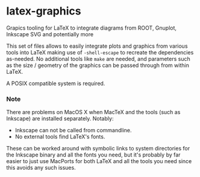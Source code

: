 # latex-graphics
Grapics tooling for LaTeX to integrate diagrams from ROOT, Gnuplot, Inkscape SVG and potentially more

This set of files allows to easily integrate plots and graphics from various tools into LaTeX making use of `-shell-escape` 
to recreate the dependencies as-needed. 
No additional tools like `make` are needed, and parameters such as the size / geometry of the graphics can be passed through from within LaTeX. 

A POSIX compatible system is required. 

### Note
There are problems on MacOS X when MacTeX and the tools (such as Inkscape) are installed separately. Notably:

- Inkscape can not be called from commandline.
- No external tools find LaTeX's fonts.

These can be worked around with symbolic links to system directories for the Inkscape binary and all the fonts you need, but it's probably by far easier to just use MacPorts for both LaTeX and all the tools you need since this avoids any such issues.
